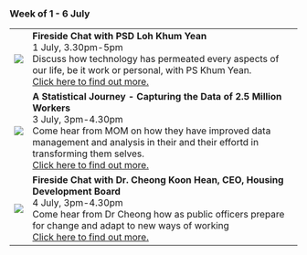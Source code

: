 <!--
---
layout: leftnav-page-content
title: 1 - 6 July
permalink: /events/psw-learning-festival/1-6-july
breadcrumb: 1 - 6 July
collection_name: events
second_nav_title: "PSW Learning Festival"
---
-->
### Week of 1 - 6 July

<table>
  <tr>
    <td>
      <a href="/events/learning-journeys/event-details/LC_FC_PSD"> <img src="/images/learning-journey-1.png" /> </a>
    </td>
    <td>
      <b>Fireside Chat with PSD Loh Khum Yean</b>
      <br>1 July, 3.30pm-5pm
      <br>Discuss how technology has permeated every aspects of our life, be it work or personal, with PS Khum Yean.
      <br><a href="/events/learning-journeys/event-details/LC_FC_PSD">Click here to find out more.</a> 
    </td>
  </tr>
  <tr>
    <td>
      <img src="/images/learning-journey-2.png" />
    </td>
    <td>
      <b>A Statistical Journey - Capturing the Data of 2.5 Million Workers</b>
      <br>3 July, 3pm-4.30pm
      <br>Come hear from MOM on how they have improved data management and analysis in their and their effortd in transforming them selves.
      <br><a href="/events/learning-journeys/event-details/LJ_momdata">Click here to find out more.</a>
    </td>
  </tr>
  <tr>
    <td>
      <img src="/images/learning-journey-3.png" />
    </td>
    <td>
      <b>Fireside Chat with Dr. Cheong Koon Hean, CEO, Housing Development Board</b>
      <br>4 July, 3pm-4.30pm
      <br>Come hear from Dr Cheong how as public officers prepare for change and adapt to new ways of working
      <br><a href="/events/learning-journeys/event-details/LC_FC_HDB">Click here to find out more.</a>
    </td>
  </tr>
</table>
